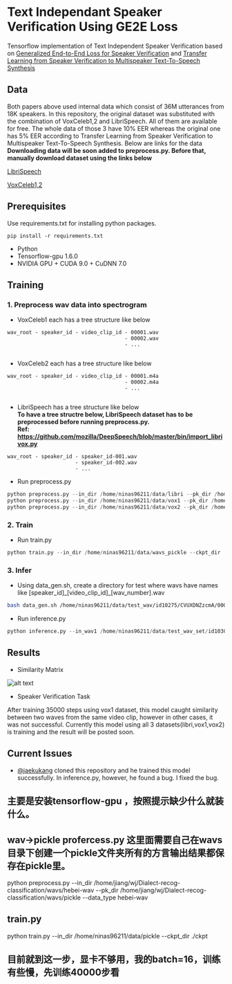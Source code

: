# Text Independant Speaker Verification Using GE2E Loss

Tensorflow implementation of Text Independent Speaker Verification based on [Generalized End-to-End Loss for Speaker Verification](https://arxiv.org/abs/1710.10467) and [Transfer Learning from Speaker Verification to Multispeaker Text-To-Speech Synthesis](https://arxiv.org/abs/1806.04558)


## Data
Both papers above used internal data which consist of
36M utterances from 18K speakers.
In this repository, the original dataset was substituted with the combination of VoxCeleb1,2 and LibriSpeech. All of them are available for free. 
The whole data of those 3 have 10% EER whereas the original one has 5% EER according to Transfer Learning from Speaker Verification to Multispeaker Text-To-Speech Synthesis. 
Below are links for the data </br>
**Downloading data will be soon added to preprocess.py. Before that, manually download dataset using the links below**

[LibriSpeech](http://www.openslr.org/12/)

[VoxCeleb1,2](http://www.robots.ox.ac.uk/~vgg/data/voxceleb/)

## Prerequisites
Use requirements.txt for installing python packages.

`
pip install -r requirements.txt
`

- Python
- Tensorflow-gpu 1.6.0
- NVIDIA GPU + CUDA 9.0 + CuDNN 7.0


## Training

### 1. Preprocess wav data into spectrogram


+ VoxCeleb1 each has a tree structure like below

```
wav_root - speaker_id - video_clip_id - 00001.wav
                                      - 00002.wav
                                      - ...
                                      
```
+ VoxCeleb2 each has a tree structure like below

```
wav_root - speaker_id - video_clip_id - 00001.m4a
                                      - 00002.m4a
                                      - ...
                                      
```
+ LibriSpeech has a tree structure like below </br>
**To have a tree structre below, LibriSpeech dataset has to be preprocessed before running preprocess.py. </br> Ref: https://github.com/mozilla/DeepSpeech/blob/master/bin/import_librivox.py**

```
wav_root - speaker_id - speaker_id-001.wav
                      - speaker_id-002.wav
                      - ...
```

+ Run preprocess.py



```python
python preprocess.py --in_dir /home/ninas96211/data/libri --pk_dir /home/ninas96211/data/pickle --data_type libri
python preprocess.py --in_dir /home/ninas96211/data/vox1 --pk_dir /home/ninas96211/data/pickle --data_type vox1
python preprocess.py --in_dir /home/ninas96211/data/vox2 --pk_dir /home/ninas96211/data/pickle--data_type vox2
```

### 2. Train 

+ Run train.py

```python
python train.py --in_dir /home/ninas96211/data/wavs_pickle --ckpt_dir ./ckpt
```

### 3. Infer

+ Using data\_gen.sh, create a directory for test where wavs have names like [speaker\_id]\_[video\_clip\_id]\_[wav\_number].wav


```bash
bash data_gen.sh /home/ninas96211/data/test_wav/id10275/CVUXDNZzcmA/00002.wav ~/data/test_wav_set
```

+ Run inference.py

```python
python inference.py --in_wav1 /home/ninas96211/data/test_wav_set/id10309_pwfqGqgezH4_00004.wav --in_wav2 /home/ninas96211/data/test_wav_set/id10296_f_k09R8r_cA_00004.wav --ckpt_file ./ckpt/model.ckpt-35000
```

## Results

- Similarity Matrix

![alt text](https://github.com/Suhee05/Text-Independent-Speaker-Verification/blob/master/imgs/sim_mat.png?raw=true)

- Speaker Verification Task

After training 35000 steps using vox1 dataset, this model caught similarity between two waves from the same video clip, however in other cases, it was not successful. Currently this model using all 3 datasets(libri,vox1,vox2) is training and the result will be posted soon.


## Current Issues

- [@jaekukang](https://github.com/jaekookang) cloned this repository and he trained this model successfully. In inference.py, however, he found a bug. I fixed the bug.

##  主要是安装tensorflow-gpu ，按照提示缺少什么就装什么。

##  wav->pickle profercess.py 这里面需要自己在wavs目录下创建一个pickle文件夹所有的方言输出结果都保存在pickle里。

python preprocess.py --in_dir /home/jiang/wj/Dialect-recog-classification/wavs/hebei-wav --pk_dir /home/jiang/wj/Dialect-recog-classification/wavs/pickle --data_type hebei-wav

##  train.py
python train.py --in_dir /home/ninas96211/data/pickle --ckpt_dir ./ckpt

## 目前就到这一步，显卡不够用，我的batch=16，训练有些慢，先训练40000步看
